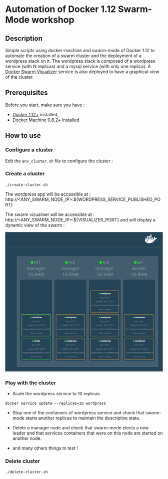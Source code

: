 # Automation of Docker 1.12 Swarm-Mode workshop 

## Description

Simple scripts using docker-machine and swarm-mode of Docker 1.12 to automate the creation of a swarm cluster
and the deployment of a wordpress stack on it.
The wordpress stack is composed of a wordpress service (with N replicas) and a mysql service (with only one replica).
A [Docker Swarm Visualizer](https://github.com/ManoMarks/docker-swarm-visualizer) service is also deployed to have a graphical view of the cluster. 

## Prerequisites

Before you start, make sure you have :

* [Docker 1.12+](https://docs.docker.com/engine/installation/) installed,
* [Docker Machine 0.8.2+](https://docs.docker.com/machine/install-machine/) installed

 ## How to use

### Configure a cluster

Edit the `env_cluster.sh` file to configure the cluster :
     
### Create a cluster

```
./create-cluster.sh
```

The wordpress app will be accessible at : http://<ANY_SWARM_NODE_IP>:${WORDPRESS_SERVICE_PUBLISHED_PORT}

The swarm vizualiser will be accessible at : http://<ANY_SWARM_NODE_IP>:${VISUALIZER_PORT} and will display a dynamic view of the swarm :

![swarm-viz](resources/docker-swarm-mode-viz.png)

### Play with the cluster

* Scale the wordpress service to 10 replicas
```
docker service update --replicas=10 wordpress
```

* Stop one of the containers of wordpress service and check that swarm-mode starts another replicas to maintain the descriptive state.

* Delete a manager node and check that swarm-mode elects a new leader and that services containers that were on this node are started on another node. 

* and many others things to test !

### Delete cluster

```
./delete-cluster.sh
```

